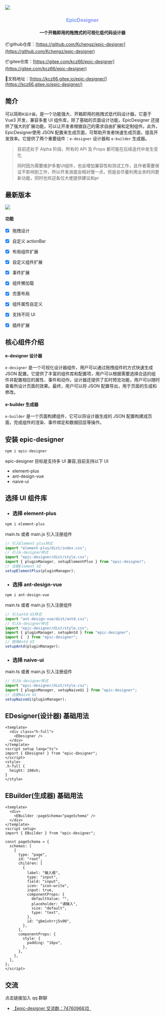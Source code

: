 ![](.\docs\public\logo.png)
<h3 align="center" style="background-image:-webkit-linear-gradient(left,#44c0fa,#c26cf6);-webkit-background-clip:text;-webkit-text-fill-color:transparent;">EpicDesigner</h3>


<h4 align="center">一个开箱即用的拖拽式的可视化低代码设计器</h4>



📦github仓库：[https://github.com/Kchengz/epic-designer](https://github.com/Kchengz/epic-designer)

📦gitee仓库：[https://gitee.com/kcz66/epic-designer](https://gitee.com/kcz66/epic-designer)

💎文档地址：[https://kcz66.gitee.io/epic-designer/](https://kcz66.gitee.io/epic-designer/)

## 简介

可以简称`K设计器`，是一个功能强大、开箱即用的拖拽式低代码设计器。它基于 Vue3 开发，兼容多套 UI 组件库，除了基础的页面设计功能，EpicDesigner 还提供了强大的扩展功能，可以让开发者根据自己的需求自由扩展和定制组件。此外，EpicDesigner使用 JSON 配置来生成页面，可帮助开发者快速生成页面，提高开发效率。它提供了两个重要组件：`e-designer` 设计器和 `e-builder` 生成器。

> 目前还处于 Alpha 阶段，所有的 API 及 Props 都可能在后续迭代中发生变化
>
> 同时因为需要维护多套UI组件，也会增加兼容性和测试工作，且作者需要保证不影响到工作，所以开发进度会相对慢一点，但是会尽量利用业余时间更新功能，同时也欢迎各位大佬提供建议和pr

## 最新版本

[![](https://img.shields.io/npm/v/epic-designer.svg?style=flat-square)](https://www.npmjs.com/package/epic-designer)

#### 功能

- [x] 拖拽设计
- [x] 自定义 actionBar
- [x] 布局组件扩展
- [x] 自定义组件扩展
- [x] 事件扩展
- [x] 组件懒加载
- [x] 完善布局
- [x] 组件属性自定义
- [x] 支持不同 UI
- [x] 插件扩展



## 核心组件介绍

#### e-designer 设计器

`e-designer` 是一个可视化设计器组件，用户可以通过拖拽组件的方式快速生成 JSON 配置。它提供了丰富的组件库和配置项，用户可以根据需要选择合适的组件并配置相应的属性、事件和动作。设计器还提供了实时预览功能，用户可以随时查看所设计页面的效果。最终，用户可以将 JSON 配置导出，用于页面的生成和修改。

#### e-builder 生成器

`e-builder` 是一个页面构建组件，它可以将设计器生成的 JSON 配置构建成页面，完成组件的渲染、事件绑定和数据回显等操作。

## 安装 epic-designer

```bash
npm i epic-designer
```

epic-designer 目标是支持多 UI 兼容,目前支持以下 UI

- element-plus
- ant-design-vue
- naive-ui

## 选择 UI 组件库

- ### 选择 element-plus

```bash
npm i element-plus
```

main.ts 或者 main.js 引入注册组件

```javascript
// 引入Element plus样式
import "element-plus/dist/index.css";
// 引入k-designer样式
import "epic-designer/dist/style.css";
import { pluginManager, setupElementPlus } from "epic-designer";
// 注册Element UI
setupElementPlus(pluginManager);
```

- ### 选择 ant-design-vue

```bash
npm i ant-design-vue
```

main.ts 或者 main.js 引入注册组件

```javascript
// 引入antd UI样式
import "ant-design-vue/dist/antd.css";
// 引入k-designer样式
import "epic-designer/dist/style.css";
import { pluginManager, setupAntd } from "epic-designer";
import {  } from "epic-designer";
// 使用Antd UI
setupAntd(pluginManager);
```
- ### 选择 naive-ui


main.ts 或者 main.js 引入注册组件

```javascript
// 引入k-designer样式
import "epic-designer/dist/style.css";
import { pluginManager, setupNaiveUi } from "epic-designer";
// 注册Naive Ui
setupNaiveUi(pluginManager);
```

## EDesigner(设计器) 基础用法

```vue
<template>
  <div class="h-full">
    <EDesigner />
  </div>
</template>
<script setup lang="ts">
import { EDesigner } from "epic-designer";
</script>
<style>
.h-full {
  height: 100vh;
}
</style>
```
## EBuilder(生成器) 基础用法

```vue
<template>
  <div>
    <EBuilder :pageSchema="pageSchema" />
  </div>
</template>
<script setup>
import { EBuilder } from "epic-designer";

const pageSchema = {
  schemas: [
    {
      type: "page",
      id: "root",
      children: [
        {
          label: "输入框",
          type: "input",
          field: "input",
          icon: "icon-write",
          input: true,
          componentProps: {
            defaultValue: "",
            placeholder: "请输入",
            size: "default",
            type: "text",
          },
          id: "gbm1xhrrj5s00",
        },
      ],
      componentProps: {
        style: {
          padding: "16px",
        },
      },
    },
  ],
};
</script>
```

## 交流

点击链接加入 qq 群聊

- [【epic-designer 交流群：747609683】](https://jq.qq.com/?_wv=1027&k=CtrM9ce2)
